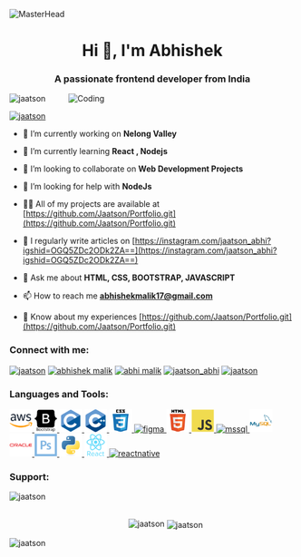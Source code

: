 ![MasterHead](https://camo.githubusercontent.com/754dbf2e365fea5318616ed8ff17144ad564ddd1c1e04e6991fa691336aac854/68747470733a2f2f6769746875622e626c6f672f77702d636f6e74656e742f75706c6f6164732f323032302f31322f3130323339333331302d30373437386238302d336638642d313165622d383465622d3339326435353565626432392e706e673f726573697a653d31323030253243363330)

<h1 align="center">Hi 👋, I'm Abhishek</h1>
<h3 align="center">A passionate frontend developer from India</h3>

<img align="right" alt="Coding" width="400" src="https://media1.giphy.com/media/lP8xu5t2DLGG045H8F/giphy.gif?cid=6c09b952hbe5t4ilp0k6idxpxbtd02tb9ft8a1aq5j39zy2q&ep=v1_internal_gif_by_id&rid=giphy.gif&ct=s">

<p align="left"> <img src="https://komarev.com/ghpvc/?username=jaatson&label=Profile%20views&color=0e75b6&style=flat" alt="jaatson" /> </p>

<p align="left"> <a href="https://twitter.com/jaatson" target="blank"><img src="https://img.shields.io/twitter/follow/jaatson?logo=twitter&style=for-the-badge" alt="jaatson" /></a> </p>

- 🔭 I’m currently working on **Nelong Valley**

- 🌱 I’m currently learning **React , Nodejs**

- 👯 I’m looking to collaborate on **Web Development Projects**

- 🤝 I’m looking for help with **NodeJs**

- 👨‍💻 All of my projects are available at [https://github.com/Jaatson/Portfolio.git](https://github.com/Jaatson/Portfolio.git)

- 📝 I regularly write articles on [https://instagram.com/jaatson_abhi?igshid=OGQ5ZDc2ODk2ZA==](https://instagram.com/jaatson_abhi?igshid=OGQ5ZDc2ODk2ZA==)

- 💬 Ask me about **HTML, CSS, BOOTSTRAP, JAVASCRIPT**

- 📫 How to reach me **abhishekmalik17@gmail.com**

- 📄 Know about my experiences [https://github.com/Jaatson/Portfolio.git](https://github.com/Jaatson/Portfolio.git)

<h3 align="left">Connect with me:</h3>
<p align="left">
<a href="https://twitter.com/jaatson" target="blank"><img align="center" src="https://raw.githubusercontent.com/rahuldkjain/github-profile-readme-generator/master/src/images/icons/Social/twitter.svg" alt="jaatson" height="30" width="40" /></a>
<a href="https://linkedin.com/in/abhishek malik" target="blank"><img align="center" src="https://raw.githubusercontent.com/rahuldkjain/github-profile-readme-generator/master/src/images/icons/Social/linked-in-alt.svg" alt="abhishek malik" height="30" width="40" /></a>
<a href="https://fb.com/abhi malik" target="blank"><img align="center" src="https://raw.githubusercontent.com/rahuldkjain/github-profile-readme-generator/master/src/images/icons/Social/facebook.svg" alt="abhi malik" height="30" width="40" /></a>
<a href="https://instagram.com/jaatson_abhi" target="blank"><img align="center" src="https://raw.githubusercontent.com/rahuldkjain/github-profile-readme-generator/master/src/images/icons/Social/instagram.svg" alt="jaatson_abhi" height="30" width="40" /></a>
<a href="https://www.youtube.com/c/jaatson" target="blank"><img align="center" src="https://raw.githubusercontent.com/rahuldkjain/github-profile-readme-generator/master/src/images/icons/Social/youtube.svg" alt="jaatson" height="30" width="40" /></a>
</p>

<h3 align="left">Languages and Tools:</h3>
<p align="left"> <a href="https://aws.amazon.com" target="_blank" rel="noreferrer"> <img src="https://raw.githubusercontent.com/devicons/devicon/master/icons/amazonwebservices/amazonwebservices-original-wordmark.svg" alt="aws" width="40" height="40"/> </a> <a href="https://getbootstrap.com" target="_blank" rel="noreferrer"> <img src="https://raw.githubusercontent.com/devicons/devicon/master/icons/bootstrap/bootstrap-plain-wordmark.svg" alt="bootstrap" width="40" height="40"/> </a> <a href="https://www.cprogramming.com/" target="_blank" rel="noreferrer"> <img src="https://raw.githubusercontent.com/devicons/devicon/master/icons/c/c-original.svg" alt="c" width="40" height="40"/> </a> <a href="https://www.w3schools.com/cpp/" target="_blank" rel="noreferrer"> <img src="https://raw.githubusercontent.com/devicons/devicon/master/icons/cplusplus/cplusplus-original.svg" alt="cplusplus" width="40" height="40"/> </a> <a href="https://www.w3schools.com/css/" target="_blank" rel="noreferrer"> <img src="https://raw.githubusercontent.com/devicons/devicon/master/icons/css3/css3-original-wordmark.svg" alt="css3" width="40" height="40"/> </a> <a href="https://www.figma.com/" target="_blank" rel="noreferrer"> <img src="https://www.vectorlogo.zone/logos/figma/figma-icon.svg" alt="figma" width="40" height="40"/> </a> <a href="https://www.w3.org/html/" target="_blank" rel="noreferrer"> <img src="https://raw.githubusercontent.com/devicons/devicon/master/icons/html5/html5-original-wordmark.svg" alt="html5" width="40" height="40"/> </a> <a href="https://developer.mozilla.org/en-US/docs/Web/JavaScript" target="_blank" rel="noreferrer"> <img src="https://raw.githubusercontent.com/devicons/devicon/master/icons/javascript/javascript-original.svg" alt="javascript" width="40" height="40"/> </a> <a href="https://www.microsoft.com/en-us/sql-server" target="_blank" rel="noreferrer"> <img src="https://www.svgrepo.com/show/303229/microsoft-sql-server-logo.svg" alt="mssql" width="40" height="40"/> </a> <a href="https://www.mysql.com/" target="_blank" rel="noreferrer"> <img src="https://raw.githubusercontent.com/devicons/devicon/master/icons/mysql/mysql-original-wordmark.svg" alt="mysql" width="40" height="40"/> </a> <a href="https://www.oracle.com/" target="_blank" rel="noreferrer"> <img src="https://raw.githubusercontent.com/devicons/devicon/master/icons/oracle/oracle-original.svg" alt="oracle" width="40" height="40"/> </a> <a href="https://www.photoshop.com/en" target="_blank" rel="noreferrer"> <img src="https://raw.githubusercontent.com/devicons/devicon/master/icons/photoshop/photoshop-line.svg" alt="photoshop" width="40" height="40"/> </a> <a href="https://www.python.org" target="_blank" rel="noreferrer"> <img src="https://raw.githubusercontent.com/devicons/devicon/master/icons/python/python-original.svg" alt="python" width="40" height="40"/> </a> <a href="https://reactjs.org/" target="_blank" rel="noreferrer"> <img src="https://raw.githubusercontent.com/devicons/devicon/master/icons/react/react-original-wordmark.svg" alt="react" width="40" height="40"/> </a> <a href="https://reactnative.dev/" target="_blank" rel="noreferrer"> <img src="https://reactnative.dev/img/header_logo.svg" alt="reactnative" width="40" height="40"/> </a> </p>

<h3 align="left">Support:</h3>
<p><a href="https://www.buymeacoffee.com/jaatson"> <img align="left" src="https://cdn.buymeacoffee.com/buttons/v2/default-yellow.png" height="50" width="210" alt="jaatson" /></a></p><br><br>

<p><img align="left" src="https://github-readme-stats.vercel.app/api/top-langs?username=jaatson&show_icons=true&locale=en&layout=compact" alt="jaatson" /></p>

<p>&nbsp;<img align="center" src="https://github-readme-stats.vercel.app/api?username=jaatson&show_icons=true&locale=en" alt="jaatson" /></p>

<p><img align="center" src="https://github-readme-streak-stats.herokuapp.com/?user=jaatson&" alt="jaatson" /></p>
